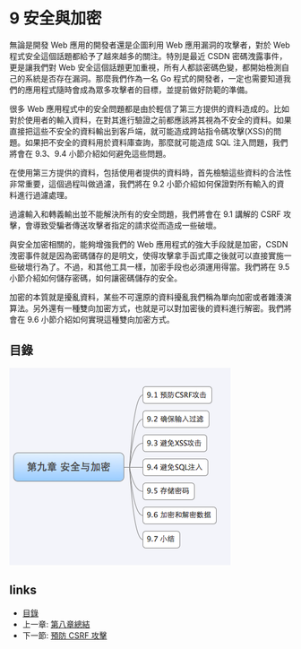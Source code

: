 # 9 安全與加密

無論是開發 Web 應用的開發者還是企圖利用 Web 應用漏洞的攻擊者，對於 Web 程式安全這個話題都給予了越來越多的關注。特別是最近 CSDN 密碼洩露事件，更是讓我們對 Web 安全這個話題更加重視，所有人都談密碼色變，都開始檢測自己的系統是否存在漏洞。那麼我們作為一名 Go 程式的開發者，一定也需要知道我們的應用程式隨時會成為眾多攻擊者的目標，並提前做好防範的準備。

很多 Web 應用程式中的安全問題都是由於輕信了第三方提供的資料造成的。比如對於使用者的輸入資料，在對其進行驗證之前都應該將其視為不安全的資料。如果直接把這些不安全的資料輸出到客戶端，就可能造成跨站指令碼攻擊(XSS)的問題。如果把不安全的資料用於資料庫查詢，那麼就可能造成 SQL 注入問題，我們將會在 9.3、9.4 小節介紹如何避免這些問題。

在使用第三方提供的資料，包括使用者提供的資料時，首先檢驗這些資料的合法性非常重要，這個過程叫做過濾，我們將在 9.2 小節介紹如何保證對所有輸入的資料進行過濾處理。

過濾輸入和轉義輸出並不能解決所有的安全問題，我們將會在 9.1 講解的 CSRF 攻擊，會導致受騙者傳送攻擊者指定的請求從而造成一些破壞。

與安全加密相關的，能夠增強我們的 Web 應用程式的強大手段就是加密，CSDN 洩密事件就是因為密碼儲存的是明文，使得攻擊拿手函式庫之後就可以直接實施一些破壞行為了。不過，和其他工具一樣，加密手段也必須運用得當。我們將在 9.5 小節介紹如何儲存密碼，如何讓密碼儲存的安全。

加密的本質就是擾亂資料，某些不可還原的資料擾亂我們稱為單向加密或者雜湊演算法。另外還有一種雙向加密方式，也就是可以對加密後的資料進行解密。我們將會在 9.6 小節介紹如何實現這種雙向加密方式。

## 目錄

![](images/navi9.png)

## links

* [目錄](preface.md)
* 上一章: [第八章總結](08.5.md)
* 下一節: [預防 CSRF 攻擊](09.1.md)
